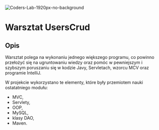 ![Coders-Lab-1920px-no-background](https://user-images.githubusercontent.com/152855/73064373-5ed69780-3ea1-11ea-8a71-3d370a5e7dd8.png)



# Warsztat UsersCrud

## Opis
Warsztat polega na wykonaniu jednego większego programu, co powinno przełożyć się na ugruntowaniu wiedzy oraz pomóc w pewniejszym  i szybszym poruszaniu się w kodzie Javy, Servletach, wzorcu MCV oraz programie IntelliJ.

W projekcie wykorzystano te elementy, które były przemiotem nauki ostatatniego modułu:

* MVC,
* Servlety,
* OOP,
* MySQL,
* klasy DAO,
* Maven.
